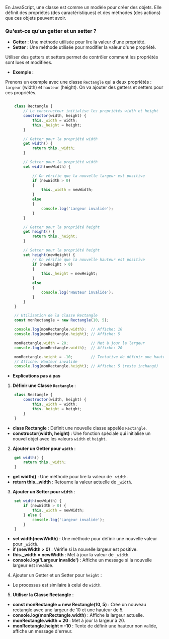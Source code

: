 En JavaScript, une classe est comme un modèle pour créer des objets. Elle définit des propriétés (des caractéristiques) et des méthodes (des actions) que ces objets peuvent avoir.

### Qu'est-ce qu'un getter et un setter ?

- **Getter** : Une méthode utilisée pour lire la valeur d'une propriété.
- **Setter** : Une méthode utilisée pour modifier la valeur d'une propriété.

Utiliser des getters et setters permet de contrôler comment les propriétés sont lues et modifiées.

- **Exemple :**

Prenons un exemple avec une classe `Rectangle` qui a deux propriétés : `largeur` (width) et `hauteur` (height). On va ajouter des getters et setters pour ces propriétés.

```js

    class Rectangle {
        // Le constructeur initialise les propriétés width et height
        constructor(width, height) {
            this._width = width;
            this._height = height;
        }

        // Getter pour la propriété width
        get width() {
            return this._width;
        }

        // Setter pour la propriété width
        set width(newWidth) {

            // On vérifie que la nouvelle largeur est positive
            if (newWidth > 0) 
            { 
                this._width = newWidth;
            } 
            else 
            {
                console.log('Largeur invalide');
            }
        }

        // Getter pour la propriété height
        get height() {
            return this._height;
        }

        // Setter pour la propriété height
        set height(newHeight) {
            // On vérifie que la nouvelle hauteur est positive
            if (newHeight > 0) 
            { 
                this._height = newHeight;
            } 
            else 
            {
                console.log('Hauteur invalide');
            }
        }
    }

    // Utilisation de la classe Rectangle
    const monRectangle = new Rectangle(10, 5);

    console.log(monRectangle.width);  // Affiche: 10
    console.log(monRectangle.height); // Affiche: 5

    monRectangle.width = 20;          // Met à jour la largeur
    console.log(monRectangle.width);  // Affiche: 20

    monRectangle.height = -10;        // Tentative de définir une hauteur non valide
    // Affiche: Hauteur invalide
    console.log(monRectangle.height); // Affiche: 5 (reste inchangé)

```

- **Explications pas à pas**

1. **Définir une Classe `Rectangle`** :

```js
    class Rectangle {
        constructor(width, height) {
            this._width = width;
            this._height = height;
        }
    }
```

- **class Rectangle** : Définit une nouvelle classe appelée `Rectangle`.
- **constructor(width, height)** : Une fonction spéciale qui initialise un nouvel objet avec les valeurs `width` et `height`.

2. **Ajouter un Getter pour `width`** :

```js
    get width() {
        return this._width;
    }
```

- **get width()** : Une méthode pour lire la valeur de `_width`.
- **return this._width** : Retourne la valeur actuelle de `_width`.

3. **Ajouter un Setter pour `width`** :


```js
    set width(newWidth) {
        if (newWidth > 0) {
            this._width = newWidth;
        } else {
            console.log('Largeur invalide');
        }
    }
```


- **set width(newWidth)** : Une méthode pour définir une nouvelle valeur pour `_width`.
- **if (newWidth > 0)** : Vérifie si la nouvelle largeur est positive.
- **this._width = newWidth** : Met à jour la valeur de `_width`.
- **console.log('Largeur invalide')** : Affiche un message si la nouvelle largeur est invalide.

4. Ajouter un Getter et un Setter pour `height` :

- Le processus est similaire à celui de `width`.

5. **Utiliser la Classe Rectangle** :

- **const monRectangle = new Rectangle(10, 5)** : Crée un nouveau rectangle avec une largeur de 10 et une hauteur de 5.
- **console.log(monRectangle.width)** : Affiche la largeur actuelle.
- **monRectangle.width = 20** : Met à jour la largeur à 20.
- **monRectangle.height = -10** : Tente de définir une hauteur non valide, affiche un message d'erreur.